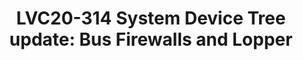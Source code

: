 ---
categories:
- lvc20
description: System Device Tree is an ongoing effort to expand the scope of Device
  Tree to describe and configure modern heterogeneous SoCs, including multiple CPUs
  clusters, their views of the system, and the software running on them. System Device
  Tree comes with Lopper, an Open Source Python tool to read a System Device Tree
  and produce one traditional Device Tree for each software execution domain.<br><br>The
  System Device Tree specification progressed significantly in the last year. This
  presentation will provide an update on the latest developments, such as the new
  bindings for the description and configuration of bus firewalls. The talk will deep-dive
  into Lopper, its flexible plugins architecture, and explain how to use it with System
  Device Tree today. If time allows, some common System Device Tree and Lopper use
  cases will be demonstrated.
image: /assets/images/featured-images/lvc20/LVC20-314.png
session_id: LVC20-314
session_room: '[Track 1] IoT/Edge/Embedded'
session_slot:
  end_time: 2020-09-24 18:25
  start_time: 2020-09-24 18:00
session_speakers:
- speaker_bio: Tomas Evensen is Chief Technology Officer, Open Source at Xilinx.&lt;br&gt;In
    this role he is responsible for the open source software strategy for&lt;br&gt;Xilinx
    All Programmable SoCs. Prior to joining Xilinx, Evensen was Chief&lt;br&gt;Technology
    Officer at Wind River for 7 years, as well as GM for the Wind&lt;br&gt;River Tools
    Division and VP of Engineering for the VxWorks operating system.&lt;br&gt;Before
    that he was the creator of the Diab Data C/C++ compilers.&lt;br&gt;Evensen received
    his MSEE at the Royal Institute of Technology in Stockholm, Sweden.
  speaker_company: Xilinx
  speaker_image: http://avatars.sched.co/3/4e/8935421/avatar.jpg.320x320px.jpg?daf
  speaker_name: Tomas Evensen
  speaker_position: CTO Open Source
  speaker_role: attendee, speaker
- speaker_bio: Stefano Stabellini serves as system software architect and virtualization
    lead at Xilinx, the world&#39;s largest supplier of FPGA solutions. Previously,
    at Aporeto, he created a virtualization-based security solution for containers
    and authored several security articles. As Senior Principal Software Engineer
    in Citrix, he led a small group of passionate engineers working on Open Source
    projects. Stefano has been involved in Xen development since 2007. He created
    libxenlight in November 2009 and started the Xen port to ARM with virtualization
    extensions in 2011. Today he is a Xen Project committer, and he maintains Xen
    on ARM and Xen support in Linux and QEMU.
  speaker_company: Xilinx
  speaker_image: http://avatars.sched.co/9/0d/10468699/avatar.jpg.320x320px.jpg?299
  speaker_name: Stefano Stabellini
  speaker_position: Principal Engineer
  speaker_role: attendee, speaker
- speaker_bio: Bruce Ashfield is currently a system software architect and Yocto technical
    lead at Xilinx, the worlds largest supplier of FPGA solutions. Previously, at
    Wind River, he created a embedded products based on the Yocto project. Bruce had
    a particular focus in virtualization and cloud native solutions, creating both
    a real time virtualization profile (Open Virtualization Profile) and a container
    based edge OS (OverC). Bruce continues as the kernel, meta-virtualization, meta-realtime
    and container maintainer for the Yocto project as well as working on System Device
    tree (among other things) at Xilinx.
  speaker_company: Xilinx
  speaker_image: http://avatars.sched.co/4/7c/7525594/avatar.jpg.320x320px.jpg?84e
  speaker_name: Bruce Ashfield
  speaker_position: Principal Engineer
  speaker_role: attendee, speaker
session_track: IoT and Embedded
tag: session
tags: IoT and Embedded
title: 'LVC20-314 System Device Tree update: Bus Firewalls and Lopper'
amazon_s3_presentation_url: https://static.linaro.org/connect/lvc20/presentations/LVC20-314-0.pdf
amazon_s3_video_url: https://static.linaro.org/connect/lvc20/videos/lvc20-314.mp4
---